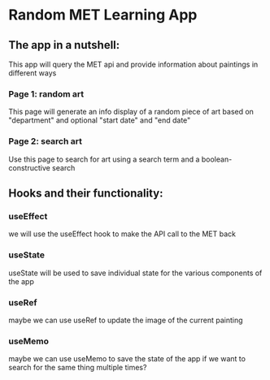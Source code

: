# Random MET Learning App
## The app in a nutshell:
This app will query the MET api and provide information about paintings in different ways
### Page 1: random art
This page will generate an info display of a random piece of art based on "department" and optional "start date" and "end date"
### Page 2: search art
Use this page to search for art using a search term and a boolean-constructive search 

## Hooks and their functionality:
### useEffect
we will use the useEffect hook to make the API call to the MET back
### useState
useState will be used to save individual state for the various components of the app
### useRef
maybe we can use useRef to update the image of the current painting
### useMemo
maybe we can use useMemo to save the state of the app if we want to search for the same thing multiple times?
